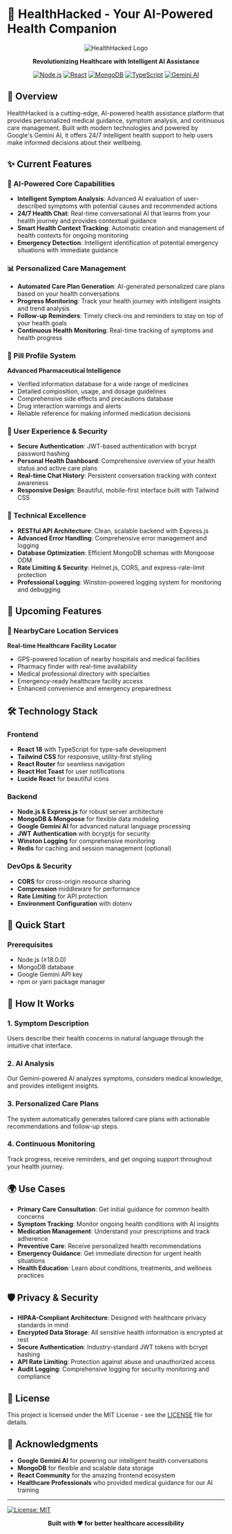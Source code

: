 # 🏥 HealthHacked - Your AI-Powered Health Companion

<div align="center">

![HealthHacked Logo](https://img.shields.io/badge/HealthHacked-AI%20Powered-green?style=for-the-badge&logo=heart&logoColor=white)

**Revolutionizing Healthcare with Intelligent AI Assistance**

[![Node.js](https://img.shields.io/badge/Node.js-339933?style=flat&logo=node.js&logoColor=white)](https://nodejs.org/)
[![React](https://img.shields.io/badge/React-61DAFB?style=flat&logo=react&logoColor=black)](https://reactjs.org/)
[![MongoDB](https://img.shields.io/badge/MongoDB-47A248?style=flat&logo=mongodb&logoColor=white)](https://mongodb.com/)
[![TypeScript](https://img.shields.io/badge/TypeScript-3178C6?style=flat&logo=typescript&logoColor=white)](https://typescriptlang.org/)
[![Gemini AI](https://img.shields.io/badge/Gemini%20AI-4285F4?style=flat&logo=google&logoColor=white)](https://deepmind.google/technologies/gemini/)

</div>

## 🌟 Overview

HealthHacked is a cutting-edge, AI-powered health assistance platform that provides personalized medical guidance, symptom analysis, and continuous care management. Built with modern technologies and powered by Google's Gemini AI, it offers 24/7 intelligent health support to help users make informed decisions about their wellbeing.

## ✨ Current Features

### 🧠 AI-Powered Core Capabilities
- **Intelligent Symptom Analysis**: Advanced AI evaluation of user-described symptoms with potential causes and recommended actions
- **24/7 Health Chat**: Real-time conversational AI that learns from your health journey and provides contextual guidance
- **Smart Health Context Tracking**: Automatic creation and management of health contexts for ongoing monitoring
- **Emergency Detection**: Intelligent identification of potential emergency situations with immediate guidance

### 📊 Personalized Care Management
- **Automated Care Plan Generation**: AI-generated personalized care plans based on your health conversations
- **Progress Monitoring**: Track your health journey with intelligent insights and trend analysis
- **Follow-up Reminders**: Timely check-ins and reminders to stay on top of your health goals
- **Continuous Health Monitoring**: Real-time tracking of symptoms and health progress

### 💊 Pill Profile System
**Advanced Pharmaceutical Intelligence**
- Verified information database for a wide range of medicines
- Detailed composition, usage, and dosage guidelines
- Comprehensive side effects and precautions database
- Drug interaction warnings and alerts
- Reliable reference for making informed medication decisions

### 👤 User Experience & Security
- **Secure Authentication**: JWT-based authentication with bcrypt password hashing
- **Personal Health Dashboard**: Comprehensive overview of your health status and active care plans
- **Real-time Chat History**: Persistent conversation tracking with context awareness
- **Responsive Design**: Beautiful, mobile-first interface built with Tailwind CSS

### 🔧 Technical Excellence
- **RESTful API Architecture**: Clean, scalable backend with Express.js
- **Advanced Error Handling**: Comprehensive error management and logging
- **Database Optimization**: Efficient MongoDB schemas with Mongoose ODM
- **Rate Limiting & Security**: Helmet.js, CORS, and express-rate-limit protection
- **Professional Logging**: Winston-powered logging system for monitoring and debugging

## 🚀 Upcoming Features

### 🏥 NearbyCare Location Services
**Real-time Healthcare Facility Locator**
- GPS-powered location of nearby hospitals and medical facilities
- Pharmacy finder with real-time availability
- Medical professional directory with specialties
- Emergency-ready healthcare facility access
- Enhanced convenience and emergency preparedness

## 🛠️ Technology Stack

### Frontend
- **React 18** with TypeScript for type-safe development
- **Tailwind CSS** for responsive, utility-first styling
- **React Router** for seamless navigation
- **React Hot Toast** for user notifications
- **Lucide React** for beautiful icons

### Backend
- **Node.js & Express.js** for robust server architecture
- **MongoDB & Mongoose** for flexible data modeling
- **Google Gemini AI** for advanced natural language processing
- **JWT Authentication** with bcryptjs for security
- **Winston Logging** for comprehensive monitoring
- **Redis** for caching and session management (optional)

### DevOps & Security
- **CORS** for cross-origin resource sharing
- **Compression** middleware for performance
- **Rate Limiting** for API protection
- **Environment Configuration** with dotenv


## 🚀 Quick Start

### Prerequisites
- Node.js (≥18.0.0)
- MongoDB database
- Google Gemini API key
- npm or yarn package manager

## 🎯 How It Works

### 1. **Symptom Description**
Users describe their health concerns in natural language through the intuitive chat interface.

### 2. **AI Analysis**
Our Gemini-powered AI analyzes symptoms, considers medical knowledge, and provides intelligent insights.

### 3. **Personalized Care Plans**
The system automatically generates tailored care plans with actionable recommendations and follow-up steps.

### 4. **Continuous Monitoring**
Track progress, receive reminders, and get ongoing support throughout your health journey.

## 🌍 Use Cases

- **Primary Care Consultation**: Get initial guidance for common health concerns
- **Symptom Tracking**: Monitor ongoing health conditions with AI insights
- **Medication Management**: Understand your prescriptions and track adherence
- **Preventive Care**: Receive personalized health recommendations
- **Emergency Guidance**: Get immediate direction for urgent health situations
- **Health Education**: Learn about conditions, treatments, and wellness practices

## 🛡️ Privacy & Security

- **HIPAA-Compliant Architecture**: Designed with healthcare privacy standards in mind
- **Encrypted Data Storage**: All sensitive health information is encrypted at rest
- **Secure Authentication**: Industry-standard JWT tokens with bcrypt hashing
- **API Rate Limiting**: Protection against abuse and unauthorized access
- **Audit Logging**: Comprehensive logging for security monitoring and compliance

## 📄 License

This project is licensed under the MIT License - see the [LICENSE](LICENSE) file for details.

## 🙏 Acknowledgments

- **Google Gemini AI** for powering our intelligent health conversations
- **MongoDB** for flexible and scalable data storage
- **React Community** for the amazing frontend ecosystem
- **Healthcare Professionals** who provided medical guidance for our AI training

---
[![License: MIT](https://img.shields.io/badge/License-MIT-yellow.svg?style=flat)](https://opensource.org/licenses/MIT)


<div align="center">
  <strong>Built with ❤️ for better healthcare accessibility</strong>
</div>

